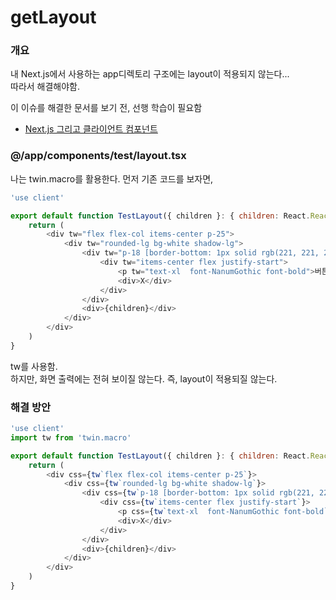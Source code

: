 # getLayout

### 개요

내 Next.js에서 사용하는 app디렉토리 구조에는 layout이 적용되지 않는다...  
따라서 해결해야함.

이 이슈를 해결한 문서를 보기 전, 선행 학습이 필요함

-   [Next.js 그리고 클라이언트 컴포넌트](Nextjs/clientComponents.md)

### @/app/components/test/layout.tsx

나는 twin.macro를 활용한다. 먼저 기존 코드를 보자면,

```javascript
'use client'

export default function TestLayout({ children }: { children: React.ReactNode }) {
    return (
        <div tw="flex flex-col items-center p-25">
            <div tw="rounded-lg bg-white shadow-lg">
                <div tw="p-18 [border-bottom: 1px solid rgb(221, 221, 221)]">
                    <div tw="items-center flex justify-start">
                        <p tw="text-xl  font-NanumGothic font-bold">버튼모음</p>
                        <div>X</div>
                    </div>
                </div>
                <div>{children}</div>
            </div>
        </div>
    )
}
```

tw를 사용함.  
하지만, 화면 출력에는 전혀 보이질 않는다. 즉, layout이 적용되질 않는다.

### 해결 방안

```javascript
'use client'
import tw from 'twin.macro'

export default function TestLayout({ children }: { children: React.ReactNode }) {
    return (
        <div css={tw`flex flex-col items-center p-25`}>
            <div css={tw`rounded-lg bg-white shadow-lg`}>
                <div css={tw`p-18 [border-bottom: 1px solid rgb(221, 221, 221)]`}>
                    <div css={tw`items-center flex justify-start`}>
                        <p css={tw`text-xl  font-NanumGothic font-bold`}>버튼모음</p>
                        <div>X</div>
                    </div>
                </div>
                <div>{children}</div>
            </div>
        </div>
    )
}
```
